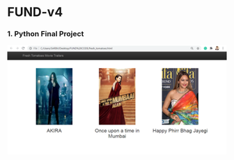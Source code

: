 # FUND-v4

### 1. Python Final Project
![](https://github.com/sarimurrab/FUND-v4/blob/master/Preq%201%20Py%20Mini%20Project/Final%20Project/Snapshot.PNG)
